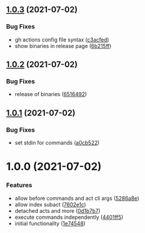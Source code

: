 ## [1.0.3](https://github.com/nosebit/act/compare/v1.0.2...v1.0.3) (2021-07-02)


### Bug Fixes

* gh actions config file syntax ([c3acfed](https://github.com/nosebit/act/commit/c3acfedf94f0932c975225b91be0ab73aa1025fd))
* show binaries in release page ([6b215ff](https://github.com/nosebit/act/commit/6b215ffd07492b1afb860f4067d6a1b03e7f991f))

## [1.0.2](https://github.com/nosebit/act/compare/v1.0.1...v1.0.2) (2021-07-02)


### Bug Fixes

* release of binaries ([6516492](https://github.com/nosebit/act/commit/651649263311e34c9cd6b6aeeda383ff4c2a16f1))

## [1.0.1](https://github.com/nosebit/act/compare/v1.0.0...v1.0.1) (2021-07-02)


### Bug Fixes

* set stdin for commands ([a0cb522](https://github.com/nosebit/act/commit/a0cb5227b3291091fb50da53a9608bf750cda26e))

# 1.0.0 (2021-07-02)


### Features

* allow before commands and act cli args ([5286a8e](https://github.com/nosebit/act/commit/5286a8eba001279eb0def98253618d1681d4f7b5))
* allow index subact ([7602e1c](https://github.com/nosebit/act/commit/7602e1c0b1fc81981ad11490561cdf0c7cfdf2d4))
* detached acts and more ([0d1b7b7](https://github.com/nosebit/act/commit/0d1b7b75f7a21e65bdbbc0afec059bc0e0734934))
* execute commands independently ([4401ff5](https://github.com/nosebit/act/commit/4401ff56e9ec4673d0d8a74229bcfc68b56d7f55))
* initial functionality ([1e74548](https://github.com/nosebit/act/commit/1e74548c8da67b2525dc30ab9cc81d5be1ddea10))
